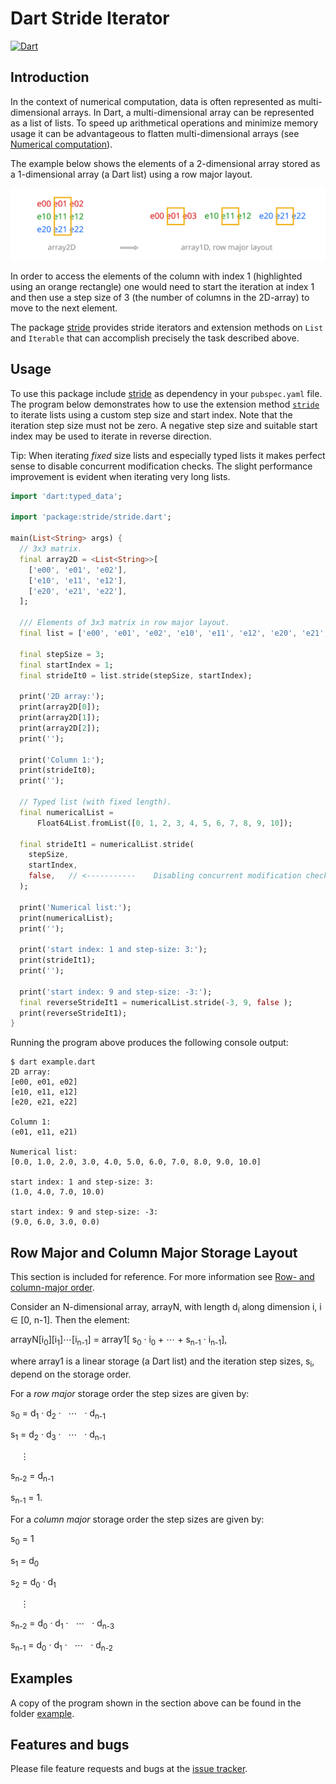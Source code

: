 # Dart Stride Iterator
[![Dart](https://github.com/simphotonics/stride/actions/workflows/dart.yml/badge.svg)](https://github.com/simphotonics/stride/actions/workflows/dart.yml)

## Introduction

In the context of numerical computation, data is often represented as multi-dimensional arrays.
In Dart, a multi-dimensional array can be represented as a list of lists.
To speed up arithmetical operations and minimize memory usage it can be advantageous to
flatten multi-dimensional arrays
(see [Numerical computation](https://dart.dev/articles/archive/numeric-computation)).

The example below shows the elements of a 2-dimensional array stored as a 1-dimensional
array (a Dart list) using a row major layout.

![2D-Array](https://github.com/simphotonics/stride/blob/main/images/array.svg?sanitize=true)

In order to access the elements of the column with index 1 (highlighted using an orange rectangle)
one would need to start the iteration at index 1 and then use a step size of 3 (the number of columns in the
2D-array) to move to the next element.

The package [stride][stride] provides stride iterators and extension methods on `List` and `Iterable`
that can accomplish precisely the task described above.

## Usage

To use this package include [stride] as dependency in your `pubspec.yaml` file.
The program below demonstrates how to use the extension method
[`stride`][stride-method] to iterate lists using a custom step size
and start index. Note that the iteration step size must not be zero. A negative step
size and suitable start index may be used to iterate in reverse direction.

Tip: When iterating *fixed* size lists and especially typed lists
it makes perfect sense to disable concurrent modification
checks. The slight performance improvement
is evident when iterating very long lists.

```Dart
import 'dart:typed_data';

import 'package:stride/stride.dart';

main(List<String> args) {
  // 3x3 matrix.
  final array2D = <List<String>>[
    ['e00', 'e01', 'e02'],
    ['e10', 'e11', 'e12'],
    ['e20', 'e21', 'e22'],
  ];

  /// Elements of 3x3 matrix in row major layout.
  final list = ['e00', 'e01', 'e02', 'e10', 'e11', 'e12', 'e20', 'e21', 'e22'];

  final stepSize = 3;
  final startIndex = 1;
  final strideIt0 = list.stride(stepSize, startIndex);

  print('2D array:');
  print(array2D[0]);
  print(array2D[1]);
  print(array2D[2]);
  print('');

  print('Column 1:');
  print(strideIt0);
  print('');

  // Typed list (with fixed length).
  final numericalList =
      Float64List.fromList([0, 1, 2, 3, 4, 5, 6, 7, 8, 9, 10]);

  final strideIt1 = numericalList.stride(
    stepSize,
    startIndex,
    false,   // <-----------    Disabling concurrent modification checks.
  );

  print('Numerical list:');
  print(numericalList);
  print('');

  print('start index: 1 and step-size: 3:');
  print(strideIt1);
  print('');

  print('start index: 9 and step-size: -3:');
  final reverseStrideIt1 = numericalList.stride(-3, 9, false );
  print(reverseStrideIt1);
}

```
Running the program above produces the following console output:

```Console
$ dart example.dart
2D array:
[e00, e01, e02]
[e10, e11, e12]
[e20, e21, e22]

Column 1:
(e01, e11, e21)

Numerical list:
[0.0, 1.0, 2.0, 3.0, 4.0, 5.0, 6.0, 7.0, 8.0, 9.0, 10.0]

start index: 1 and step-size: 3:
(1.0, 4.0, 7.0, 10.0)

start index: 9 and step-size: -3:
(9.0, 6.0, 3.0, 0.0)
```

## Row Major and Column Major Storage Layout

This section is included for reference. For more information see [Row- and column-major order](https://en.wikipedia.org/wiki/Row-_and_column-major_order).

Consider an N-dimensional array, arrayN, with length d<sub>i</sub> along dimension i, i &in; [0, n-1]. Then the element:

arrayN[i<sub>0</sub>][i<sub>1</sub>]&ctdot;[i<sub>n-1</sub>] = array1[  s<sub>0</sub> &middot; i<sub>0</sub>  + &ctdot; +  s<sub>n-1</sub> &middot; i<sub>n-1</sub>],

where array1 is a linear storage (a Dart list) and the iteration step sizes, s<sub>i</sub>, depend on the
storage order.

For a *row major* storage order the step sizes are given by:

s<sub>0</sub> = d<sub>1</sub> &middot; d<sub>2</sub> &middot; &nbsp; &ctdot; &nbsp; &middot; d<sub>n-1</sub>

s<sub>1</sub> = d<sub>2</sub> &middot; d<sub>3</sub> &middot;  &nbsp; &ctdot;  &nbsp; &middot; d<sub>n-1</sub>

&nbsp; &nbsp; &vellip;

s<sub>n-2</sub> = d<sub>n-1</sub>

s<sub>n-1</sub> = 1.



For a *column major* storage order the step sizes are given by:

s<sub>0</sub> = 1

s<sub>1</sub> = d<sub>0</sub>

s<sub>2</sub> = d<sub>0</sub> &middot; d<sub>1</sub>


&nbsp; &nbsp; &vellip;

s<sub>n-2</sub> = d<sub>0</sub> &middot; d<sub>1</sub> &middot;  &nbsp; &ctdot;  &nbsp; &middot; d<sub>n-3</sub>

s<sub>n-1</sub> = d<sub>0</sub> &middot; d<sub>1</sub> &middot;  &nbsp; &ctdot;  &nbsp; &middot; d<sub>n-2</sub>


## Examples

A copy of the program shown in the section above can be found in the folder [example].


## Features and bugs

Please file feature requests and bugs at the [issue tracker].

[issue tracker]: https://github.com/simphotonics/stride/issues

[example]: https://github.com/simphotonics/stride/tree/main/example

[stride]: https://pub.dev/packages/stride

[Stride]: https://pub.dev/documentation/stride/latest/stride/Stride.html

[stride-method]: https://pub.dev/documentation/stride/latest/stride/Stride/stride.html
